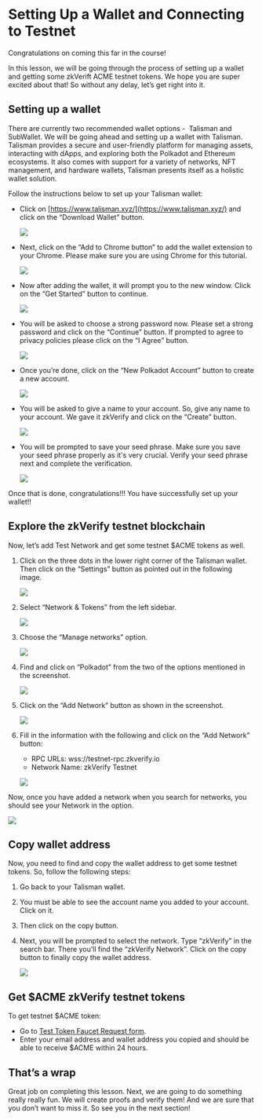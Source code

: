 # Setting Up a Wallet and Connecting to Testnet

Congratulations on coming this far in the course!

In this lesson, we will be going through the process of setting up a wallet and getting some zkVerift ACME testnet tokens. We hope you are super excited about that! So without any delay, let’s get right into it.

## Setting up a wallet

There are currently two recommended wallet options -  Talisman and SubWallet. We will be going ahead and setting up a wallet with Talisman. Talisman provides a secure and user-friendly platform for managing assets, interacting with dApps, and exploring both the Polkadot and Ethereum ecosystems. It also comes with support for a variety of networks, NFT management, and hardware wallets, Talisman presents itself as a holistic wallet solution.

Follow the instructions below to set up your Talisman wallet:

- Click on [https://www.talisman.xyz/](https://www.talisman.xyz/) and click on the “Download Wallet” button.
    
    ![](https://github.com/0xmetaschool/Learning-Projects/blob/main/assests_for_all/assets-for-zkverify-horizen/Lesson%206_%20Setting%20Up%20a%20Wallet%20and%20Connecting%20to%20Testnet/image4.png?raw=true)
    
- Next, click on the “Add to Chrome button” to add the wallet extension to your Chrome. Please make sure you are using Chrome for this tutorial.
    
    ![](https://github.com/0xmetaschool/Learning-Projects/blob/main/assests_for_all/assets-for-zkverify-horizen/Lesson%206_%20Setting%20Up%20a%20Wallet%20and%20Connecting%20to%20Testnet/image10.png?raw=true_)
    
- Now after adding the wallet, it will prompt you to the new window. Click on the “Get Started” button to continue.
    
    ![](https://github.com/0xmetaschool/Learning-Projects/blob/main/assests_for_all/assets-for-zkverify-horizen/Lesson%206_%20Setting%20Up%20a%20Wallet%20and%20Connecting%20to%20Testnet/image5.png?raw=true)
    
- You will be asked to choose a strong password now. Please set a strong password and click on the “Continue” button. If prompted to agree to privacy policies please click on the “I Agree” button.
    
    ![](https://github.com/0xmetaschool/Learning-Projects/blob/main/assests_for_all/assets-for-zkverify-horizen/Lesson%206_%20Setting%20Up%20a%20Wallet%20and%20Connecting%20to%20Testnet/image6.png?raw=true)
    
- Once you’re done, click on the “New Polkadot Account” button to create a new account.
    
    ![](https://github.com/0xmetaschool/Learning-Projects/blob/main/assests_for_all/assets-for-zkverify-horizen/Lesson%206_%20Setting%20Up%20a%20Wallet%20and%20Connecting%20to%20Testnet/image2.png?raw=true)
    
- You will be asked to give a name to your account. So, give any name to your account. We gave it zkVerify and click on the “Create” button.
    
    ![](https://github.com/0xmetaschool/Learning-Projects/blob/main/assests_for_all/assets-for-zkverify-horizen/Lesson%206_%20Setting%20Up%20a%20Wallet%20and%20Connecting%20to%20Testnet/image8.png?raw=true)
    
- You will be prompted to save your seed phrase. Make sure you save your seed phrase properly as it's very crucial. Verify your seed phrase next and complete the verification.
    
    ![](https://github.com/0xmetaschool/Learning-Projects/blob/main/assests_for_all/assets-for-zkverify-horizen/Lesson%206_%20Setting%20Up%20a%20Wallet%20and%20Connecting%20to%20Testnet/image1.png?raw=true_)
    

Once that is done, congratulations!!! You have successfully set up your wallet!!

## Explore the zkVerify testnet blockchain

Now, let’s add Test Network and get some testnet $ACME tokens as well.

1. Click on the three dots in the lower right corner of the Talisman wallet. Then click on the “Settings” button as pointed out in the following image.
    
    ![](https://github.com/0xmetaschool/Learning-Projects/blob/main/assests_for_all/assets-for-zkverify-horizen/Lesson%206_%20Setting%20Up%20a%20Wallet%20and%20Connecting%20to%20Testnet/image15.png?raw=true)
    
2. Select “Network & Tokens” from the left sidebar.
    
    ![](https://github.com/0xmetaschool/Learning-Projects/blob/main/assests_for_all/assets-for-zkverify-horizen/Lesson%206_%20Setting%20Up%20a%20Wallet%20and%20Connecting%20to%20Testnet/image7.png?raw=true)
    
3. Choose the “Manage networks” option.
    
    ![](https://github.com/0xmetaschool/Learning-Projects/blob/main/assests_for_all/assets-for-zkverify-horizen/Lesson%206_%20Setting%20Up%20a%20Wallet%20and%20Connecting%20to%20Testnet/image3.png?raw=true)
    
4. Find and click on “Polkadot” from the two of the options mentioned in the screenshot.
    
    ![](https://github.com/0xmetaschool/Learning-Projects/blob/main/assests_for_all/assets-for-zkverify-horizen/Lesson%206_%20Setting%20Up%20a%20Wallet%20and%20Connecting%20to%20Testnet/image9.png?raw=true)
    
5. Click on the “Add Network” button as shown in the screenshot.
    
    ![](https://github.com/0xmetaschool/Learning-Projects/blob/main/assests_for_all/assets-for-zkverify-horizen/Lesson%206_%20Setting%20Up%20a%20Wallet%20and%20Connecting%20to%20Testnet/image11.png?raw=true)
    
6. Fill in the information with the following and click on the “Add Network” button:
    - RPC URLs: wss://testnet-rpc.zkverify.io
    - Network Name: zkVerify Testnet

    ![](https://github.com/0xmetaschool/Learning-Projects/blob/main/assests_for_all/assets-for-zkverify-horizen/Lesson%206_%20Setting%20Up%20a%20Wallet%20and%20Connecting%20to%20Testnet/image13.png?raw=true)

Now, once you have added a network when you search for networks, you should see your Network in the option.

![](https://github.com/0xmetaschool/Learning-Projects/blob/main/assests_for_all/assets-for-zkverify-horizen/Lesson%206_%20Setting%20Up%20a%20Wallet%20and%20Connecting%20to%20Testnet/image14.png?raw=true)

## Copy wallet address

Now, you need to find and copy the wallet address to get some testnet tokens. So, follow the following steps:

1. Go back to your Talisman wallet.
2. You must be able to see the account name you added to your account. Click on it.
3. Then click on the copy button.
4. Next, you will be prompted to select the network. Type “zkVerify” in the search bar. There you’ll find the “zkVerify Network”. Click on the copy button to finally copy the wallet address.
    
    ![](https://github.com/0xmetaschool/Learning-Projects/blob/main/assests_for_all/assets-for-zkverify-horizen/Lesson%206_%20Setting%20Up%20a%20Wallet%20and%20Connecting%20to%20Testnet/image12.png?raw=true)
    

## Get $ACME zkVerify testnet tokens

To get testnet $ACME token:

- Go to [Test Token Faucet Request form](https://cztdlssdwco.typeform.com/to/GD6xdx2I?typeform-source=www.google.com).
- Enter your email address and wallet address you copied and should be able to receive $ACME within 24 hours.

## That’s a wrap

Great job on completing this lesson. Next, we are going to do something really really fun. We will create proofs and verify them! And we are sure that you don’t want to miss it. So see you in the next section!